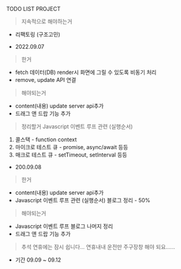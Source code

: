 TODO LIST PROJECT

> 지속적으로 해야하는거
- 리팩토링 (구조고민)

- 2022.09.07
> 한거
- fetch 데이터(DB) render시 화면에 그릴 수 있도록 비동기 처리
- remove, update API 연결

> 해야되는거
- content(내용) update server api추가
- 드래그 앤 드랍 기능 추가

> 정리할거
Javascript 이벤트 루프 관련 (실행순서)
1. 콜스택 - function context
2. 마이크로 테스트 큐 - promise,  async/await 등등
3. 매크로 테스트 큐 - setTimeout, setInterval 등등

- 200.09.08
> 한거
- content(내용) update server api추가
- Javascript 이벤트 루프 관련 (실행순서) 블로그 정리 - 50%

> 해야되는거
- Javascript 이벤트 루프 블로그 나머지 정리
- 드래그 앤 드랍 기능 추가

> 추석 연휴에는 잠시 쉽니다... 연휴내내 운전만 주구장창 해야 되요......
- 기간 09.09 ~ 09.12